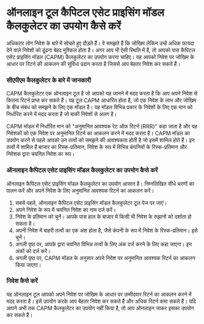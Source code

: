 ऑनलाइन टूल कैपिटल एसेट प्राइसिंग मॉडल कैलकुलेटर का उपयोग कैसे करें
==================================================================

अधिकतर लोग निवेश के बारे में सोचते हुए दौड़ते हैं। वे समझते हैं कि जोखिम लेकिन उन्हें अधिक फायदा देने वाले निवेशों को ढूंढना बेहद मुश्किल होता है। अगर आप भी ऐसी स्थिति में हैं, तो आपको पास कैपिटल एसेट प्राइसिंग मॉडल (CAPM) कैलकुलेटर का उपयोग करना चाहिए। यह आपको निवेश पर जोखिम के आधार पर रिटर्न की आकलन की सुविधा प्रदान करता है जिससे आप बेहतर निवेश कर सकते हैं।

### सीएपीएम कैलकुलेटर के बारे में जानकारी

CAPM कैलकुलेटर एक ऑनलाइन टूल है जो आपको यह जानने में मदद करता है कि आप अपने निवेश से कितना रिटर्न प्राप्त कर सकते हैं। यह टूल CAPM आधारित होता है, जो एक निवेश के लाभ और जोखिम के बीच संबंध को समझने के लिए एक मॉडल है। यह मॉडल विभिन्न प्रकार के निवेशों के लिए एक मान को निर्धारित करने में मदद करता है जो बाकी निवेशों से अलग है।

CAPM मॉडल में निर्धारित मान को "अनुमानित आवश्यक रेट ऑफ रिटर्न (RRR)" कहा जाता है और यह निवेशकों को एक निवेश पर अनुमानित रिटर्न का आकलन करने में मदद करता है। CAPM मॉडल का उपयोग करने से पहले आपको उन तत्वों को समझने की आवश्यकता होती है जो इसमें शामिल होते हैं। इन तत्वों में शामिल हैं बाजार का रिस्क-प्रतिमान, निवेश के रूप में विभिन्न कंपनियों के रिस्क-प्रतिमान और निवेशक द्वारा चयनित निवेश का रूप।

### ऑनलाइन कैपिटल एसेट प्राइसिंग मॉडल कैलकुलेटर का उपयोग कैसे करें

ऑनलाइन कैपिटल एसेट प्राइसिंग मॉडल कैलकुलेटर का उपयोग आसान है। निम्नलिखित सीधे चरणों का पालन करें और अपने निवेश के लिए अनुमानित आवश्यक रिटर्न का आकलन करें।

1. सबसे पहले, ऑनलाइन कैपिटल एसेट प्राइसिंग मॉडल कैलकुलेटर टूल पेज पर जाएं।
2. अपने निवेश के रूप में चयनित निवेश का नाम दर्ज करें।
3. निवेश के प्रतिमान को चुनें। आपके पास हाल के बाजार में किसी भी निवेश के रुझानों को दर्शाता हो सकता है।
4. अपनी निवेश में बाहरी तत्वों का एक अंश होता है, जैसे कंपनी के रूप में निवेश के रिस्क-प्रतिमान। इसे चुनें।
5. अगली पृष्ठ पर, आपके द्वारा चयनित विभिन्न तत्वों के लिए अंक दर्ज करने के लिए कहा जाएगा। इन अंकों को दर्ज करें।
6. अगली पृष्ठ पर, CAPM मॉडल के अनुसार अपने निवेश पर अनुमानित आवश्यक रिटर्न का आकलन किया जाएगा।

### निवेश कैसे करें

यह ऑनलाइन टूल आपको अपने निवेश पर जोखिम के आधार पर उम्मीदवार रिटर्न का आकलन करने में मदद करता है। इसे उपयोग करके आप बेहतर निवेश कर सकते हैं और अधिक रिटर्न कमा सकते हैं। यदि आपने अभी तक CAPM कैलकुलेटर का उपयोग नहीं किया है, तो आप ऑनलाइन जाकर इसका उपयोग कर सकते हैं।